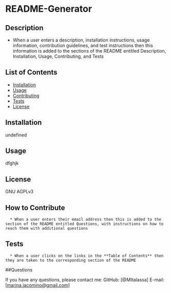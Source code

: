 # README-Generator
  ## Description

  * When a user enters a description, installation instructions, usage information, contribution guidelines, and test instructions then this information is added to the sections of the README entitled Description, Installation, Usage, Contributing, and Tests

  ## List of Contents
  * [Installation](#installation)
  * [Usage](#usage)
  * [Contributing](#contributing)
  * [Tests](#tests)
  * [License](#license)
  

  ## Installation

  undefined

  ## Usage

  dfghjk

  ## License

  GNU AGPLv3

  ## How to Contribute

      * When a user enters their email address then this is added to the section of the README entitled Questions, with instructions on how to reach them with additional questions

  ## Tests

      * When a user clicks on the links in the **Table of Contents** then they are taken to the corresponding section of the README

  ##Questions

  If you have any questions, please contact me:
  GitHub: [@MItalassa]
  E-mail: [marina.iacomino@gmail.com]





